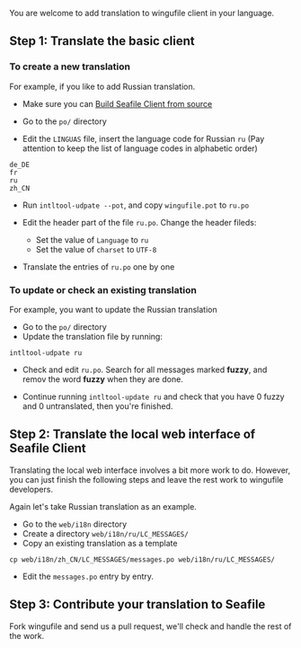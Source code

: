 You are welcome to add translation to wingufile client in your language.

## Step 1: Translate the basic client

### To create a new translation

For example, if you like to add Russian translation.

- Make sure you can [Build Seafile Client from source](https://github.com/haiwen/wingufile/wiki/Build-and-use-wingufile-client-from-source)

- Go to the `po/` directory

- Edit the `LINGUAS` file, insert the language code for Russian `ru` (Pay attention to keep the list of language codes in alphabetic order)

```
de_DE
fr
ru
zh_CN
```

- Run `intltool-udpate --pot`, and copy `wingufile.pot` to `ru.po`

- Edit the header part of the file `ru.po`. Change the header fileds:
  - Set the value of `Language` to `ru`
  - Set the value of `charset` to `UTF-8`
  
- Translate the entries of `ru.po` one by one

### To update or check an existing translation

For example, you want to update the Russian translation

- Go to the `po/` directory
- Update the translation file by running:

```
intltool-udpate ru
```
- Check and edit `ru.po`. Search for all messages marked **fuzzy**, and remov the word **fuzzy** when they are done.

- Continue running `intltool-update ru` and check that you have 0 fuzzy and 0 untranslated, then you're finished.

## Step 2: Translate the local web interface of Seafile Client

Translating the local web interface involves a bit more work to do. However, you can just finish the following steps and leave the rest work to wingufile developers.

Again let's take Russian translation as an example.

- Go to the `web/i18n` directory
- Create a directory  `web/i18n/ru/LC_MESSAGES/`
- Copy an existing translation as a template

```
cp web/i18n/zh_CN/LC_MESSAGES/messages.po web/i18n/ru/LC_MESSAGES/
```
- Edit the `messages.po` entry by entry.

## Step 3: Contribute your translation to Seafile

Fork wingufile and send us a pull request, we'll check and handle the rest of the work.
